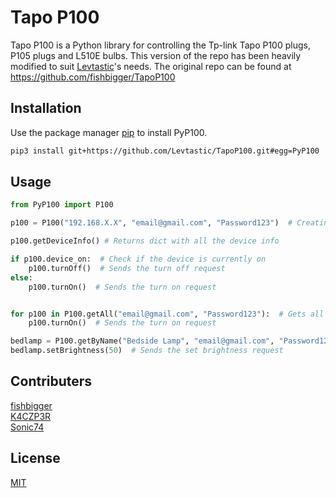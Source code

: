 # Tapo P100
Tapo P100 is a Python library for controlling the Tp-link Tapo P100 plugs, P105 plugs and L510E bulbs.
This version of the repo has been heavily modified to suit [Levtastic](https://github.com/Levtastic)'s needs.
The original repo can be found at https://github.com/fishbigger/TapoP100

## Installation

Use the package manager [pip](https://pip.pypa.io/en/stable/) to install PyP100.

```bash
pip3 install git+https://github.com/Levtastic/TapoP100.git#egg=PyP100
```

## Usage

```python
from PyP100 import P100

p100 = P100("192.168.X.X", "email@gmail.com", "Password123")  # Creating a P100 plug object by IP

p100.getDeviceInfo() # Returns dict with all the device info

if p100.device_on:  # Check if the device is currently on
    p100.turnOff()  # Sends the turn off request
else:
    p100.turnOn()  # Sends the turn on request


for p100 in P100.getAll("email@gmail.com", "Password123"):  # Gets all devices on the local network assigned to that email/password
    p100.turnOn()  # Sends the turn on request

bedlamp = P100.getByName("Bedside Lamp", "email@gmail.com", "Password123")  # Gets a specific device by its alias
bedlamp.setBrightness(50)  # Sends the set brightness request


```

## Contributers
[fishbigger](https://github.com/fishbigger)\
[K4CZP3R](https://github.com/K4CZP3R)\
[Sonic74](https://github.com/sonic74)

## License
[MIT](https://choosealicense.com/licenses/mit/)
